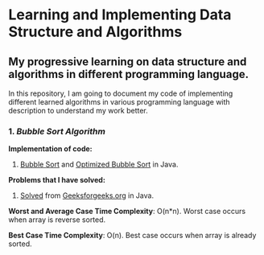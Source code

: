 # Learning and Implementing Data Structure and Algorithms
## My progressive learning on data structure and algorithms in different programming language.

In this repository, I am going to document my code of implementing different learned algorithms in various programming language with description to understand my work better.

### 1. _Bubble Sort Algorithm_


**Implementation of code:**  
1. [Bubble Sort](https://github.com/Jayyijianyi/Data-Structure-and-Algorithms-Implementation/blob/master/Bubble%20Sort%20in%20Java/Bubble_Sort.java) and [Optimized Bubble Sort](https://github.com/Jayyijianyi/Data-Structure-and-Algorithms-Implementation/blob/master/Bubble%20Sort%20in%20Java/Optimized_Bubble_Sort.java) in Java.

**Problems that I have solved:** 
1. [Solved](https://github.com/Jayyijianyi/Data-Structure-and-Algorithms-Implementation/blob/master/Bubble%20Sort%20in%20JavaBubble_Sorting_Problem.java) from [Geeksforgeeks.org](https://practice.geeksforgeeks.org/problems/bubble-sort/1) in Java.


**Worst and Average Case Time Complexity**: O(n*n). Worst case occurs when array is reverse sorted.

**Best Case Time Complexity**: O(n). Best case occurs when array is already sorted.
